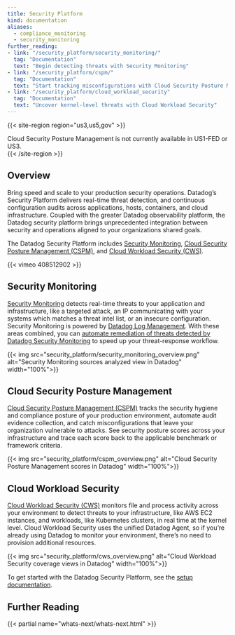 ```yaml
---
title: Security Platform
kind: documentation
aliases:
  - compliance_monitoring
  - security_monitoring
further_reading:
- link: "/security_platform/security_monitoring/"
  tag: "Documentation"
  text: "Begin detecting threats with Security Monitoring"
- link: "/security_platform/cspm/"
  tag: "Documentation"
  text: "Start tracking misconfigurations with Cloud Security Posture Management"
- link: "/security_platform/cloud_workload_security"
  tag: "Documentation"
  text: "Uncover kernel-level threats with Cloud Workload Security"
---
```


{{< site-region region="us3,us5,gov" >}}
<div class="alert alert-warning">
Cloud Security Posture Management is not currently available in US1-FED or US3.
</div>
{{< /site-region >}}

## Overview

Bring speed and scale to your production security operations. Datadog’s Security Platform delivers real-time threat detection, and continuous configuration audits across applications, hosts, containers, and cloud infrastructure. Coupled with the greater Datadog observability platform, the Datadog security platform brings unprecedented integration between security and operations aligned to your organizations shared goals.

The Datadog Security Platform includes [Security Monitoring](#security-monitoring), [Cloud Security Posture Management (CSPM)](#cloud-security-posture-management), and [Cloud Workload Security (CWS)](#cloud-workload-security).

{{< vimeo 408512902 >}}
</br>

## Security Monitoring

[Security Monitoring][1] detects real-time threats to your application and infrastructure, like a targeted attack, an IP communicating with your systems which matches a threat intel list, or an insecure configuration. Security Monitoring is powered by [Datadog Log Management][2]. With these areas combined, you can [automate remediation of threats detected by Datadog Security Monitoring][3] to speed up your threat-response workflow.

{{< img src="security_platform/security_monitoring_overview.png" alt="Security Monitoring sources analyzed view in Datadog" width="100%">}}

## Cloud Security Posture Management

[Cloud Security Posture Management (CSPM)][4] tracks the security hygiene and compliance posture of your production environment, automate audit evidence collection, and catch misconfigurations that leave your organization vulnerable to attacks. See security posture scores across your infrastructure and trace each score back to the applicable benchmark or framework criteria.

{{< img src="security_platform/cspm_overview.png" alt="Cloud Security Posture Management scores in Datadog" width="100%">}}

## Cloud Workload Security

[Cloud Workload Security (CWS)][5] monitors file and process activity across your environment to detect threats to your infrastructure, like AWS EC2 instances, and workloads, like Kubernetes clusters, in real time at the kernel level. Cloud Workload Security uses the unified Datadog Agent, so if you’re already using Datadog to monitor your environment, there’s no need to provision additional resources.

{{< img src="security_platform/cws_overview.png" alt="Cloud Workload Security coverage views in Datadog" width="100%">}}

To get started with the Datadog Security Platform, see the [setup documentation][6].

## Further Reading

{{< partial name="whats-next/whats-next.html" >}}

[1]: /security_platform/security_monitoring
[2]: /logs/
[3]: https://www.datadoghq.com/blog/automated-vulnerability-remediation-datadog/
[4]: /security_platform/cspm/
[5]: /security_platform/cloud_workload_security/
[6]: /security_platform/setup/
